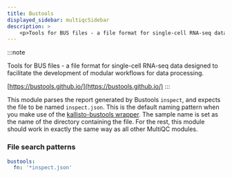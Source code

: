 ```yaml
---
title: Bustools
displayed_sidebar: multiqcSidebar
description: >
    <p>Tools for BUS files - a file format for single-cell RNA-seq data designed to facilitate the development of modular workflows for data processing.</p>
---
```


<!--
~~~~~ DO NOT EDIT ~~~~~
This file is autogenerated from the MultiQC module python docstring.
Do not edit the markdown, it will be overwritten.

File path for the source of this content: multiqc/modules/bustools/bustools.py
~~~~~~~~~~~~~~~~~~~~~~~
-->

:::note
<p>Tools for BUS files - a file format for single-cell RNA-seq data designed to facilitate the development of modular workflows for data processing.</p>

[https://bustools.github.io/](https://bustools.github.io/)
:::

This module parses the report generated by Bustools `inspect`, and expects the file to be
named `inspect.json`. This is the default naming pattern when you make use of the
[kallisto-bustools wrapper](https://www.kallistobus.tools/). The sample name is set as the name
of the directory containing the file. For the rest, this module should work in exactly the same
way as all other MultiQC modules.

### File search patterns

```yaml
bustools:
  fn: '*inspect.json'
```
    